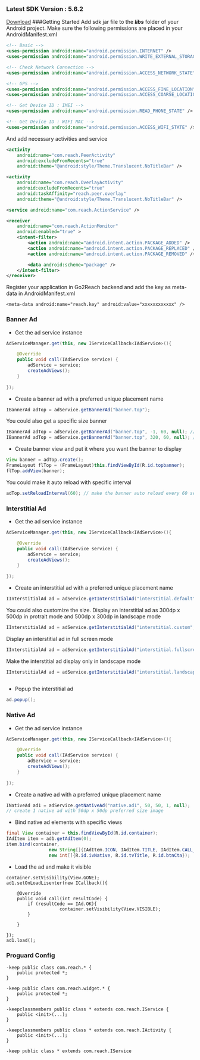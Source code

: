 ### Latest SDK Version : 5.6.2
[Download](https://raw.githubusercontent.com/gmobi/go2reach.sample.ads/master/app/libs/go2reach.lite_5.6.2.jar)
###Getting Started
Add sdk jar file to the ***libs*** folder of your Android project. Make sure the following permissions are placed in your AndroidManifest.xml
```xml
<!-- Basic -->
<uses-permission android:name="android.permission.INTERNET" />
<uses-permission android:name="android.permission.WRITE_EXTERNAL_STORAGE" />

<!-- Check Network Connection -->
<uses-permission android:name="android.permission.ACCESS_NETWORK_STATE" />

<!-- GPS -->
<uses-permission android:name="android.permission.ACCESS_FINE_LOCATION" />
<uses-permission android:name="android.permission.ACCESS_COARSE_LOCATION" />

<!-- Get Device ID : IMEI -->
<uses-permission android:name="android.permission.READ_PHONE_STATE" />

<!-- Get Device ID : WIFI MAC -->
<uses-permission android:name="android.permission.ACCESS_WIFI_STATE" />
```
And add necessary activities and service 
```xml
<activity
    android:name="com.reach.PeerActivity"
    android:excludeFromRecents="true"
    android:theme="@android:style/Theme.Translucent.NoTitleBar" />

<activity
    android:name="com.reach.OverlayActivity"
    android:excludeFromRecents="true"
    android:taskAffinity="reach.peer.overlay"
    android:theme="@android:style/Theme.Translucent.NoTitleBar" />

<service android:name="com.reach.ActionService" />

<receiver
    android:name="com.reach.ActionMonitor"
    android:enabled="true" >
    <intent-filter>
        <action android:name="android.intent.action.PACKAGE_ADDED" />
        <action android:name="android.intent.action.PACKAGE_REPLACED" />
        <action android:name="android.intent.action.PACKAGE_REMOVED" />

        <data android:scheme="package" />
    </intent-filter>
</receiver>
```
Register your application in Go2Reach backend and add the key as meta-data in  AndroidManifest.xml
```
<meta-data android:name="reach.key" android:value="xxxxxxxxxxxx" />
```

### Banner Ad
* Get the ad service instance
```java
AdServiceManager.get(this, new IServiceCallback<IAdService>(){

    @Override
    public void call(IAdService service) {
        adService = service;
        createAdViews();
    }
    
});
```
* Create a banner ad with a preferred unique placement name
```java
IBannerAd adTop = adService.getBannerAd("banner.top");
```
You could also get a specific size banner 
```java
IBannerAd adTop = adService.getBannerAd("banner.top", -1, 60, null); // full width x 60dp
IBannerAd adTop = adService.getBannerAd("banner.top", 320, 60, null); // 320dp x 60dp
```
* Create banner view and put it where you want the banner to display
```java
View banner = adTop.create();
FrameLayout flTop = (FrameLayout)this.findViewById(R.id.topbanner);
flTop.addView(banner);
```
You could make it auto reload with specific interval
```java
adTop.setReloadInterval(60); // make the banner auto reload every 60 seconds
```

### Interstitial Ad
* Get the ad service instance
```java
AdServiceManager.get(this, new IServiceCallback<IAdService>(){

    @Override
    public void call(IAdService service) {
        adService = service;
        createAdViews();
    }
    
});
```
* Create an interstitial ad with a preferred unique placement name
```java
IInterstitialAd ad = adService.getInterstitialAd("interstitial.default");
```
You could also customize the size. Display an interstitial ad as 300dp x 500dp in protrait mode and  500dp x 300dp in landscape mode
```java
IInterstitialAd ad = adService.getInterstitialAd("interstitial.custom", 300, 250, 500, 300, null); 
```
Display an interstitial ad in full screen mode
```java
IInterstitialAd ad = adService.getInterstitialAd("interstitial.fullscreen", -1, -1, -1, -1, null); 
```
Make the interstitial ad display only in landscape mode
```java
IInterstitialAd ad = adService.getInterstitialAd("interstitial.landscape", 0, 0, 500, 300, null); 
					
```
* Popup the interstitial ad
```java
ad.popup();
```

### Native Ad
* Get the ad service instance
```java
AdServiceManager.get(this, new IServiceCallback<IAdService>(){

    @Override
    public void call(IAdService service) {
        adService = service;
        createAdViews();
    }
    
});
```
* Create a native ad with a preferred unique placement name
```java
INativeAd ad1 = adService.getNativeAd("native.ad1", 50, 50, 1, null);
// create 1 native ad with 50dp x 50dp preferred size image
```
* Bind native ad elements with specific views
```java
final View container = this.findViewById(R.id.container);
IAdItem item = ad1.getAdItem(0);
item.bind(container,
				new String[]{IAdItem.ICON, IAdItem.TITLE, IAdItem.CALL_TO_ACTION}, 
				new int[]{R.id.ivNative, R.id.tvTitle, R.id.btnCta});
```
* Load the ad and make it visible 
```
container.setVisibility(View.GONE);
ad1.setOnLoadLisenter(new ICallback(){

	@Override
	public void call(int resultCode) {
		if (resultCode == IAd.OK){
					container.setVisibility(View.VISIBLE);
		}
				
	}
			
});
ad1.load();
```

### Proguard Config
```
-keep public class com.reach.* {
    public protected *;
}

-keep public class com.reach.widget.* {
    public protected *;
}

-keepclassmembers public class * extends com.reach.IService {
    public <init>(...);
}

-keepclassmembers public class * extends com.reach.IActivity {
    public <init>(...);
}

-keep public class * extends com.reach.IService

```
